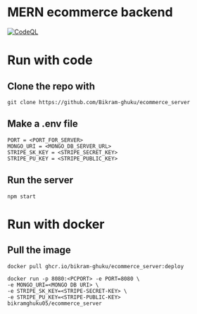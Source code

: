 # MERN ecommerce backend

[![CodeQL](https://github.com/Bikram-ghuku/ecommerce_server/actions/workflows/codeql.yml/badge.svg)](https://github.com/Bikram-ghuku/ecommerce_server/actions/workflows/codeql.yml)

# Run with code

## Clone the repo with

```shell
git clone https://github.com/Bikram-ghuku/ecommerce_server
```

## Make a .env file

```.env
PORT = <PORT_FOR_SERVER>
MONGO_URI = <MONGO_DB_SERVER_URL>
STRIPE_SK_KEY = <STRIPE_SECRET_KEY>
STRIPE_PU_KEY = <STRIPE_PUBLIC_KEY>
```

## Run the server

```shell
npm start
```

# Run with docker

## Pull the image

```shell
docker pull ghcr.io/bikram-ghuku/ecommerce_server:deploy
```

```shell
docker run -p 8080:<PCPORT> -e PORT=8080 \
-e MONGO_URI=<MONGO DB URI> \
-e STRIPE_SK_KEY=<STRIPE-SECRET-KEY> \
-e STRIPE_PU_KEY=<STRIPE-PUBLIC-KEY> 
bikramghuku05/ecommerce_server
```
